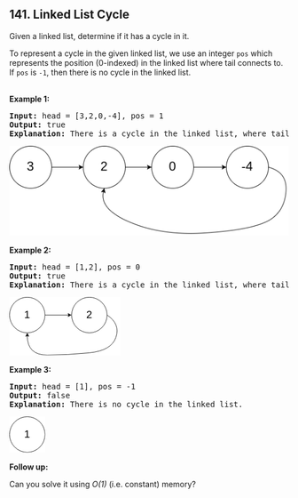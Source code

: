## 141. Linked List Cycle

Given a linked list, determine if it has a cycle in it.

To represent a cycle in the given linked list, we use an integer `pos` which represents the position (0-indexed) in the linked list where tail connects to. If `pos` is `-1`, then there is no cycle in the linked list.
<br/>
<br/>

**Example 1:**
<pre>
<b>Input:</b> head = [3,2,0,-4], pos = 1
<b>Output:</b> true
<b>Explanation:</b> There is a cycle in the linked list, where tail connects to the second node.
</pre>

![example 1](../../assets/Problem141.png)
<br/>

**Example 2:**
<pre>
<b>Input:</b> head = [1,2], pos = 0
<b>Output:</b> true
<b>Explanation:</b> There is a cycle in the linked list, where tail connects to the first node.
</pre>

![example 1](../../assets/Problem141-2.png)
<br/>

**Example 3:**
<pre>
<b>Input:</b> head = [1], pos = -1
<b>Output:</b> false
<b>Explanation:</b> There is no cycle in the linked list.
</pre>

![example 1](../../assets/Problem141-3.png)
<br/>

**Follow up:**

Can you solve it using *O(1)* (i.e. constant) memory?
